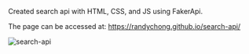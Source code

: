 Created search api with HTML, CSS, and JS using FakerApi.

The page can be accessed at: https://randychong.github.io/search-api/

![search-api](https://user-images.githubusercontent.com/80119466/113932330-1743df00-97b9-11eb-94c5-ceb6793d483c.png)
